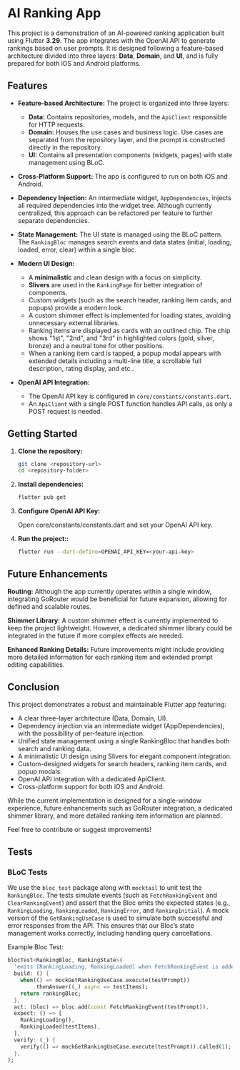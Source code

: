 # AI Ranking App

This project is a demonstration of an AI-powered ranking application built using Flutter **3.29**. The app integrates with the OpenAI API to generate rankings based on user prompts. It is designed following a feature-based architecture divided into three layers: **Data**, **Domain**, and **UI**, and is fully prepared for both iOS and Android platforms.

## Features

- **Feature-based Architecture:**
  The project is organized into three layers:
  - **Data:** Contains repositories, models, and the `ApiClient` responsible for HTTP requests.
  - **Domain:** Houses the use cases and business logic. Use cases are separated from the repository layer, and the prompt is constructed directly in the repository.
  - **UI:** Contains all presentation components (widgets, pages) with state management using BLoC.

- **Cross-Platform Support:**
  The app is configured to run on both iOS and Android.

- **Dependency Injection:**
  An intermediate widget, `AppDependencies`, injects all required dependencies into the widget tree. Although currently centralized, this approach can be refactored per feature to further separate dependencies.

- **State Management:**
  The UI state is managed using the BLoC pattern. The `RankingBloc` manages search events and data states (initial, loading, loaded, error, clear) within a single bloc.

- **Modern UI Design:**
  - A **minimalistic** and clean design with a focus on simplicity.
  - **Slivers** are used in the `RankingPage` for better integration of components.
  - Custom widgets (such as the search header, ranking item cards, and popups) provide a modern look.
  - A custom shimmer effect is implemented for loading states, avoiding unnecessary external libraries.
  - Ranking items are displayed as cards with an outlined chip. The chip shows "1st", "2nd", and "3rd" in highlighted colors (gold, silver, bronze) and a neutral tone for other positions.
  - When a ranking item card is tapped, a popup modal appears with extended details including a multi-line title, a scrollable full description,
  rating display, and etc..

- **OpenAI API Integration:**
  - The OpenAI API key is configured in `core/constants/constants.dart`.
  - An `ApiClient` with a single POST function handles API calls, as only a POST request is needed.

## Getting Started

1. **Clone the repository:**

   ```bash
   git clone <repository-url>
   cd <repository-folder>
    ```

2. **Install dependencies:**

   ```bash
   flutter pub get
    ```

3. **Configure OpenAI API Key:**

    Open core/constants/constants.dart and set your OpenAI API key.

4. **Run the project::**

   ```bash
   flutter run --dart-define=OPENAI_API_KEY=<your-api-key>
    ```

## Future Enhancements

 **Routing:**
 Although the app currently operates within a single window, integrating GoRouter would be beneficial for future expansion, allowing for defined and scalable routes.

 **Shimmer Library:**
 A custom shimmer effect is currently implemented to keep the project lightweight. However, a dedicated shimmer library could be integrated in the future if more complex effects are needed.

 **Enhanced Ranking Details:**
 Future improvements might include providing more detailed information for each ranking item and extended prompt editing capabilities.

## Conclusion

 This project demonstrates a robust and maintainable Flutter app featuring:

 - A clear three-layer architecture (Data, Domain, UI).
 - Dependency injection via an intermediate widget (AppDependencies), with the possibility of per-feature injection.
 - Unified state management using a single RankingBloc that handles both search and ranking data.
 - A minimalistic UI design using Slivers for elegant component integration.
 - Custom-designed widgets for search headers, ranking item cards, and popup modals.
 - OpenAI API integration with a dedicated ApiClient.
 - Cross-platform support for both iOS and Android.

 While the current implementation is designed for a single-window experience, future enhancements such as GoRouter integration, a dedicated shimmer library, and more detailed ranking item information are planned.

 Feel free to contribute or suggest improvements!

## Tests

### BLoC Tests

We use the `bloc_test` package along with `mocktail` to unit test the `RankingBloc`. The tests simulate events (such as `FetchRankingEvent` and `ClearRankingEvent`) and assert that the Bloc emits the expected states (e.g., `RankingLoading`, `RankingLoaded`, `RankingError`, and `RankingInitial`). A mock version of the `GetRankingUseCase` is used to simulate both successful and error responses from the API. This ensures that our Bloc’s state management works correctly, including handling query cancellations.

Example Bloc Test:
```dart
blocTest<RankingBloc, RankingState>(
  'emits [RankingLoading, RankingLoaded] when FetchRankingEvent is added and use case returns data',
  build: () {
    when(() => mockGetRankingUseCase.execute(testPrompt))
        .thenAnswer((_) async => testItems);
    return rankingBloc;
  },
  act: (bloc) => bloc.add(const FetchRankingEvent(testPrompt)),
  expect: () => [
    RankingLoading(),
    RankingLoaded(testItems),
  ],
  verify: (_) {
    verify(() => mockGetRankingUseCase.execute(testPrompt)).called(1);
  },
);